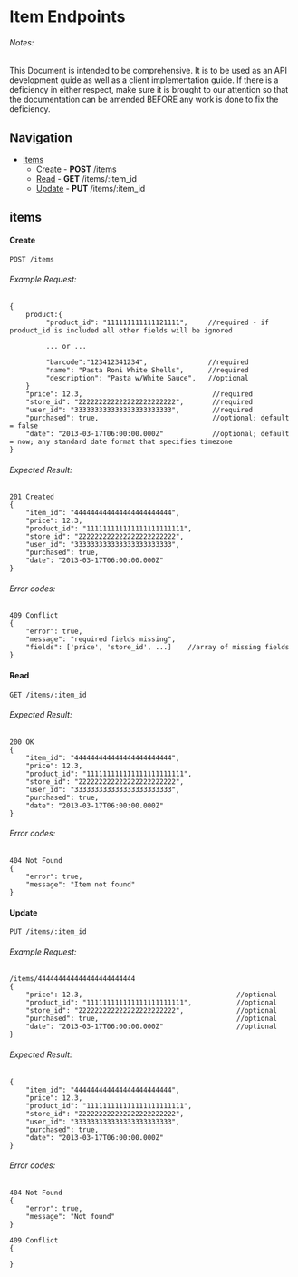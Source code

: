 # Item Endpoints
###### Notes:
This Document is intended to be comprehensive. It is to
be used as an API development guide as well as a client implementation guide.
If there is a deficiency in either respect, make sure it is brought to our
attention so that the documentation can be amended BEFORE any work is done to
fix the deficiency.

## Navigation
* [Items](#items)
  * [Create](#create) - **POST** /items
  * [Read](#read) - **GET** /items/:item_id
  * [Update](#update) - **PUT** /items/:item_id


## items

#### Create

    POST /items

###### Example Request:
    {
        product:{
             "product_id": "111111111111121111",     //required - if product_id is included all other fields will be ignored
             
             ... or ...
             
             "barcode":"123412341234",               //required
             "name": "Pasta Roni White Shells",      //required
             "description": "Pasta w/White Sauce",   //optional
        }
        "price": 12.3,                                //required        
        "store_id": "222222222222222222222222",       //required
        "user_id": "333333333333333333333333",        //required
        "purchased": true,                            //optional; default = false
        "date": "2013-03-17T06:00:00.000Z"            //optional; default = now; any standard date format that specifies timezone
    }
###### Expected Result:
    201 Created
    {
        "item_id": "444444444444444444444444",
        "price": 12.3,
        "product_id": "111111111111111111111111",
        "store_id": "222222222222222222222222",
        "user_id": "333333333333333333333333",
        "purchased": true,
        "date": "2013-03-17T06:00:00.000Z"
    }
###### Error codes: 
    409 Conflict
    {
        "error": true,
        "message": "required fields missing",
        "fields": ['price', 'store_id', ...]    //array of missing fields
    }


#### Read

    GET /items/:item_id

###### Expected Result:
    200 OK
    {
        "item_id": "444444444444444444444444",
        "price": 12.3,
        "product_id": "111111111111111111111111",
        "store_id": "222222222222222222222222",
        "user_id": "333333333333333333333333",
        "purchased": true,
        "date": "2013-03-17T06:00:00.000Z"
    }
###### Error codes:
    404 Not Found
    {
        "error": true,
        "message": "Item not found"
    }

#### Update

    PUT /items/:item_id

###### Example Request:
    /items/444444444444444444444444
    {
        "price": 12.3,                                      //optional
        "product_id": "111111111111111111111111",           //optional
        "store_id": "222222222222222222222222",             //optional
        "purchased": true,                                  //optional
        "date": "2013-03-17T06:00:00.000Z"                  //optional
    }
###### Expected Result:
    {
        "item_id": "444444444444444444444444",
        "price": 12.3,
        "product_id": "111111111111111111111111",
        "store_id": "222222222222222222222222",
        "user_id": "333333333333333333333333",
        "purchased": true,
        "date": "2013-03-17T06:00:00.000Z"
    }
###### Error codes:
    404 Not Found
    {
        "error": true,
        "message": "Not found"
    }

    409 Conflict
    {
        
    }
